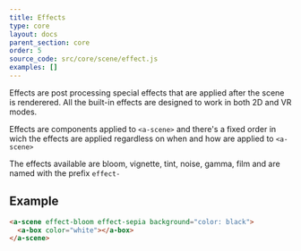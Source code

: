 ```yaml
---
title: Effects
type: core
layout: docs
parent_section: core
order: 5
source_code: src/core/scene/effect.js
examples: []
---
```


Effects are post processing special effects that are applied after the scene is renderered.
All the built-in effects are designed to work in both 2D and VR modes.

Effects are components applied to `<a-scene>` and there's a fixed order in wich the effects are applied regardless on when and how are applied to `<a-scene>`

The effects available are bloom, vignette, tint, noise, gamma, film and are named with the prefix `effect-`

<!--toc-->

## Example

```html
<a-scene effect-bloom effect-sepia background="color: black">
  <a-box color="white"></a-box>
</a-scene>
```

